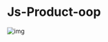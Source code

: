 # Js-Product-oop
![img](https://user-images.githubusercontent.com/52834318/133905785-4b0fda57-ae9d-4bf3-b513-09e94ff9b716.png)
